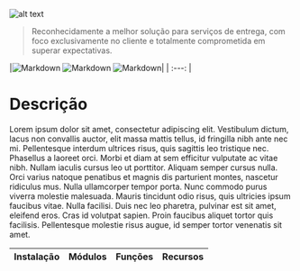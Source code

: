 ![alt text][logo]

[logo]: https://i.imgur.com/b9HrmqJ.png "FastFeet Logo"

> Reconhecidamente a melhor solução para serviços de entrega, com foco exclusivamente no cliente e totalmente comprometida em superar expectativas.

|![Markdown](https://img.shields.io/badge/Version-0.0.1-blueviolet?style=plastic)
![Markdown](https://img.shields.io/badge/NodeJS-%3E%3D12.14.0-blueviolet?style=plastic&logo=node.js)
![Markdown](https://img.shields.io/badge/VSCode-1.42.1-blueviolet?style=plastic&logo=visual-studio-code)|
 | :---: |



# Descrição
Lorem ipsum dolor sit amet, consectetur adipiscing elit. Vestibulum dictum, lacus non convallis auctor, elit massa mattis tellus, id fringilla nibh ante nec mi. Pellentesque interdum ultrices risus, quis sagittis leo tristique nec. Phasellus a laoreet orci. Morbi et diam at sem efficitur vulputate ac vitae nibh. Nullam iaculis cursus leo ut porttitor. Aliquam semper cursus nulla. Orci varius natoque penatibus et magnis dis parturient montes, nascetur ridiculus mus. Nulla ullamcorper tempor porta. Nunc commodo purus viverra molestie malesuada. Mauris tincidunt odio risus, quis ultricies ipsum faucibus vitae. Nulla facilisi. Duis nec leo pharetra, pulvinar est sit amet, eleifend eros. Cras id volutpat sapien. Proin faucibus aliquet tortor quis facilisis. Pellentesque molestie risus augue, id semper tortor venenatis sit amet.

 |Instalação|Módulos|Funções|Recursos|
 |:---:|:---:|:---:|:---:|
